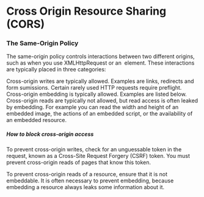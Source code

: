 # Cross Origin Resource Sharing (CORS)

### The Same-Origin Policy

The same-origin policy controls interactions between two different origins, such as when you use XMLHttpRequest or an <img> element. These interactions are typically placed in three categories:

Cross-origin writes are typically allowed. Examples are links, redirects and form sumissions. Certain rarely used HTTP requests require preflight.
Cross-origin embedding is typically allowed. Examples are listed below.
Cross-origin reads are typically not allowed, but read access is often leaked by embedding. For example you can read the width and height of an embedded image, the actions of an embedded script, or the availability of an embedded resource.

##### How to block cross-origin access

To prevent cross-origin writes, check for an unguessable token in the request, known as a Cross-Site Request Forgery (CSRF) token. You must prevent cross-origin reads of pages that know this token.

To prevent cross-origin reads of a resource, ensure that it is not embeddable. It is often necessary to prevent embedding, because embedding a resource always leaks some information about it.

